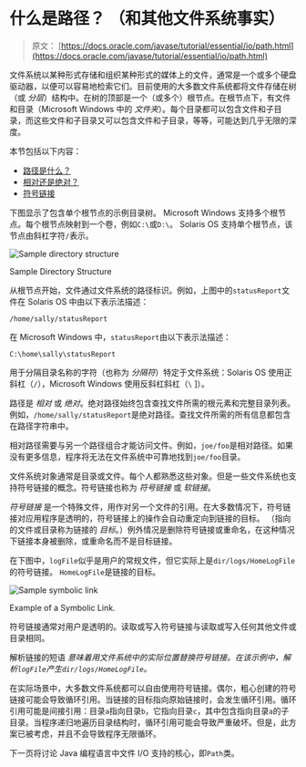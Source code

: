 # 什么是路径？ （和其他文件系统事实）

> 原文： [https://docs.oracle.com/javase/tutorial/essential/io/path.html](https://docs.oracle.com/javase/tutorial/essential/io/path.html)

文件系统以某种形式存储和组织某种形式的媒体上的文件，通常是一个或多个硬盘驱动器，以便可以容易地检索它们。目前使用的大多数文件系统都将文件存储在树（或 _分层_）结构中。在树的顶部是一个（或多个）根节点。在根节点下，有文件和目录（Microsoft Windows 中的 _文件夹_）。每个目录都可以包含文件和子目录，而这些文件和子目录又可以包含文件和子目录，等等，可能达到几乎无限的深度。

本节包括以下内容：

*   [路径是什么？](#path)
*   [相对还是绝对？](#relative)
*   [符号链接](#symlink)

下图显示了包含单个根节点的示例目录树。 Microsoft Windows 支持多个根节点。每个根节点映射到一个卷，例如`C:\`或`D:\`。 Solaris OS 支持单个根节点，该节点由斜杠字符`/`表示。

![Sample directory structure](img/b97c412825f946c5ba10ec251357ac38.jpg)

Sample Directory Structure



从根节点开始，文件通过文件系统的路径标识。例如，上图中的`statusReport`文件在 Solaris OS 中由以下表示法描述：

```
/home/sally/statusReport
```

在 Microsoft Windows 中，`statusReport`由以下表示法描述：

```
C:\home\sally\statusReport
```

用于分隔目录名称的字符（也称为 _分隔符_）特定于文件系统：Solaris OS 使用正斜杠（`/`），Microsoft Windows 使用反斜杠斜杠（`\` ]）。

路径是 _相对_ 或 _绝对_。绝对路径始终包含查找文件所需的根元素和完整目录列表。例如，`/home/sally/statusReport`是绝对路径。查找文件所需的所有信息都包含在路径字符串中。

相对路径需要与另一个路径组合才能访问文件。例如，`joe/foo`是相对路径。如果没有更多信息，程序将无法在文件系统中可靠地找到`joe/foo`目录。

文件系统对象通常是目录或文件。每个人都熟悉这些对象。但是一些文件系统也支持符号链接的概念。符号链接也称为 _符号链接_ 或 _软链接_。

_符号链接_ 是一个特殊文件，用作对另一个文件的引用。在大多数情况下，符号链接对应用程序是透明的，符号链接上的操作会自动重定向到链接的目标。 （指向的文件或目录称为链接的 _目标_。）例外情况是删除符号链接或重命名，在这种情况下链接本身被删除，或重命名而不是目标链接。

在下图中，`logFile`似乎是用户的常规文件，但它实际上是`dir/logs/HomeLogFile`的符号链接。 `HomeLogFile`是链接的目标。

![Sample symbolic link](img/7c21521b1b85e28bad8729d6d54af38a.jpg)

Example of a Symbolic Link.



符号链接通常对用户是透明的。读取或写入符号链接与读取或写入任何其他文件或目录相同。

解析链接的短语 _意味着用文件系统中的实际位置替换符号链接。在该示例中，解析`logFile`产生`dir/logs/HomeLogFile`。_

在实际场景中，大多数文件系统都可以自由使用符号链接。偶尔，粗心创建的符号链接可能会导致循环引用。当链接的目标指向原始链接时，会发生循环引用。循环引用可能是间接引用：目录`a`指向目录`b`，它指向目录`c`，其中包含指向目录`a`的子目录。当程序递归地遍历目录结构时，循环引用可能会导致严重破坏。但是，此方案已被考虑，并且不会导致程序无限循环。

下一页将讨论 Java 编程语言中文件 I/O 支持的核心，即`Path`类。